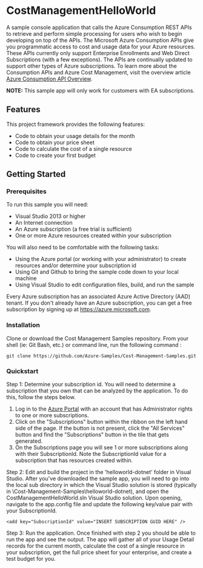 # CostManagementHelloWorld

A sample console application that calls the Azure Consumption REST APIs to retrieve and perform simple processing for users who wish to begin developing on top of the APIs.  The Microsoft Azure Consumption APIs give you programmatic access to cost and usage data for your Azure resources. These APIs currently only support Enterprise Enrollments and Web Direct Subscriptions (with a few exceptions). The APIs are continually updated to support other types of Azure subscriptions. To learn more about the Consumption APIs and Azure Cost Management, visit the overview article [Azure Consumption API Overview](https://docs.microsoft.com/en-us/rest/api/consumption/).

**NOTE:** This sample app will only work for customers with EA subscriptions.

## Features

This project framework provides the following features:

* Code to obtain your usage details for the month
* Code to obtain your price sheet
* Code to calculate the cost of a single resource
* Code to create your first budget

## Getting Started

### Prerequisites

To run this sample you will need:
  * Visual Studio 2013 or higher
  * An Internet connection
  * An Azure subscription (a free trial is sufficient)
  * One or more Azure resources created within your subscription

You will also need to be comfortable with the following tasks:
  * Using the Azure portal (or working with your administrator) to create resources and/or determine your subscription id
  * Using Git and Github to bring the sample code down to your local machine
  * Using Visual Studio to edit configuration files, build, and run the sample

Every Azure subscription has an associated Azure Active Directory (AAD) tenant. If you don't already have an Azure subscription, you can get a free subscription by signing up at https://azure.microsoft.com.

### Installation

Clone or download the Cost Management Samples repository.
From your shell (ie: Git Bash, etc.) or command line, run the following command :

    git clone https://github.com/Azure-Samples/Cost-Management-Samples.git

### Quickstart

Step 1: Determine your subscription id.
You will need to determine a subscription that you own that can be analyzed by the application. To do this, follow the steps below.
  1. Log in to the [Azure Portal](https://portal.azure.com) with an account that has Administrator rights to one or more subscriptions.
  2. Click on the "Subscriptions" button within the ribbon on the left hand side of the page. If the button is not present, click the "All Services" button and find the "Subscriptions" button in the tile that gets generated. 
  3. On the Subscriptions page you will see 1 or more subscriptions along with their SubscriptionId. Note the SubscriptionId value for a subscription that has resources created within.

Step 2: Edit and build the project in the 'helloworld-dotnet' folder in Visual Studio.
After you've downloaded the sample app, you will need to go into the local sub directory in which the Visual Studio solution is stored (typically in <your-git-root-directory>\Cost-Management-Samples\helloworld-dotnet), and open the CostManagementHelloWorld.sln Visual Studio solution. Upon opening, navigate to the app.config file and update the following key/value pair with your SubscriptionId.

    <add key="SubscriptionId" value="INSERT SUBSCRIPTION GUID HERE" />

Step 3: Run the application.
Once finished with step 2 you should be able to run the app and see the output. The app will gather all of your Usage Detail records for the current month, calculate the cost of a single resource in your subscription, get the full price sheet for your enterprise, and create a test budget for you.
